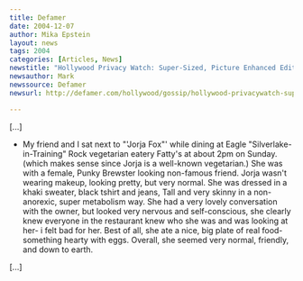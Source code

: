 ```yaml
---
title: Defamer
date: 2004-12-07
author: Mika Epstein
layout: news
tags: 2004
categories: [Articles, News]
newstitle: "Hollywood Privacy Watch: Super-Sized, Picture Enhanced Edition"
newsauthor: Mark  
newssource: Defamer  
newsurl: http://defamer.com/hollywood/gossip/hollywood-privacywatch-super+sized-picture+enhanced-edition-27102.php  

---
```


[...]

* My friend and I sat next to "'Jorja Fox"' while dining at Eagle "Silverlake-in-Training" Rock vegetarian eatery Fatty's at about 2pm on Sunday. (which makes sense since Jorja is a well-known vegetarian.) She was with a female, Punky Brewster looking non-famous friend. Jorja wasn't wearing makeup, looking pretty, but very normal. She was dressed in a khaki sweater, black tshirt and jeans, Tall and very skinny in a non-anorexic, super metabolism way. She had a very lovely conversation with the owner, but looked very nervous and self-conscious, she clearly knew everyone in the restaurant knew who she was and was looking at her- i felt bad for her. Best of all, she ate a nice, big plate of real food- something hearty with eggs. Overall, she seemed very normal, friendly, and down to earth.

[...]  
